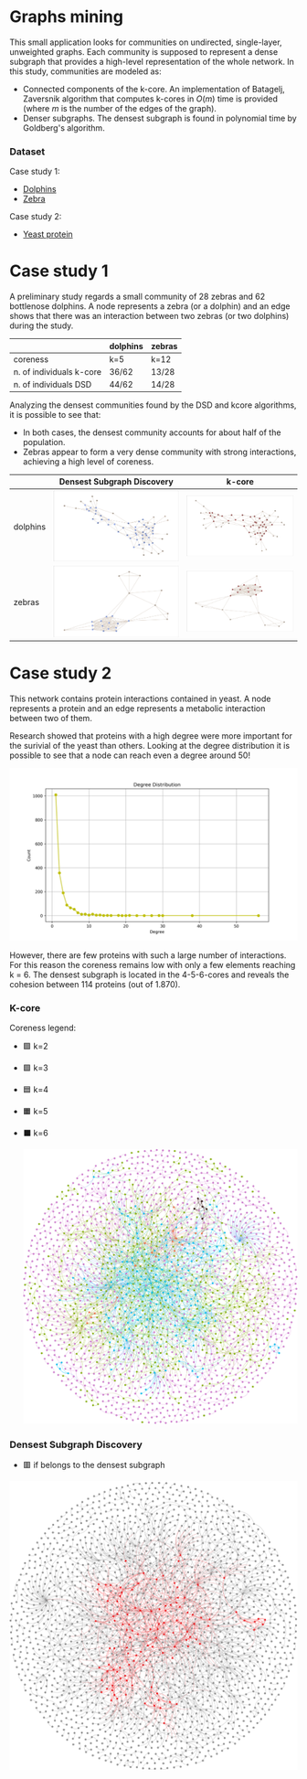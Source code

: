 # Graphs mining

This small application looks for communities on undirected, single-layer, unweighted graphs. Each community is supposed to represent a dense subgraph that provides a high-level representation of the whole network.
In this study, communities are modeled as:
* Connected components of the k-core. An implementation of Batagelj, Zaversnik algorithm that computes k-cores in $O(m)$ time is provided (where $m$ is the number of the edges of the graph).
* Denser subgraphs. The densest subgraph is found in polynomial time by Goldberg's algorithm. 

### Dataset 

Case study 1:
* [Dolphins](http://konect.cc/networks/dolphins/)
* [Zebra](http://konect.cc/networks/moreno_zebra/)

Case study 2:
* [Yeast protein](http://konect.cc/networks/moreno_propro)

# Case study 1

A preliminary study regards a small community of 28 zebras and 62 bottlenose dolphins. A node represents a zebra (or a dolphin) and an edge shows that there was an interaction between two zebras (or two dolphins) during the study.

|                          |     dolphins    |      zebras       |
| ------------------------ | --------------- | ----------------- | 
| coreness                 |      k=5        |     k=12          | 
| n. of individuals k-core |    36/62        |    13/28          | 
| n. of individuals DSD    |    44/62        |    14/28          | 

Analyzing the densest communities found by the DSD and kcore algorithms, it is possible to see that:
* In both cases, the densest community accounts for about half of the population. 
* Zebras appear to form a very dense community with strong interactions, achieving a high level of coreness.

|                          |     Densest Subgraph Discovery                  |       k-core                                        |
| ------------------------ | ----------------------------------------------- | --------------------------------------------------- | 
| dolphins                 |     ![](plots/dolphins/dsd.png)       |     ![](plots/dolphins/kcore.png)         | 
| zebras                   |     ![](plots/moreno_zebra/dsd.png)   |   ![](plots/moreno_zebra/kcore.png)       | 


# Case study 2

This network contains protein interactions contained in yeast. A node represents a protein and an edge represents a metabolic interaction between two of them.  

Research showed that proteins with a high degree were more important for the surivial of the yeast than others. Looking at the degree distribution it is possible to see that a node can reach even a degree around 50!

 ![](plots/degree_distribution.png)  

However, there are few proteins with such a large number of interactions. For this reason the coreness remains low with only a few elements reaching k = 6. The densest subgraph is located in the 4-5-6-cores and reveals the cohesion between 114 proteins (out of 1.870).

 ### K-core 

Coreness legend:
* 🟪 k=2
* 🟩 k=3
* 🟦 k=4
* 🟧 k=5
* ⬛️ k=6

  ![](plots/moreno_propro/kcore.svg)  


### Densest Subgraph Discovery    

* 🟥 if belongs to the densest subgraph

 ![](plots/moreno_propro/dsd.svg) 



